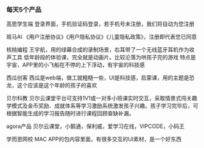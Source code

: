### 每天5个产品

高思学生端
登录界面，手机验证码登录，若手机号未注册，我们将自动为您注册

斑马AI
《用户注册协议》《用户隐私协议》《儿童隐私政策》，注册即代表您已同意

核桃编程
王宇航，用的绿幕合成的录制场景，右耳带了一个无线蓝牙耳机作为收声工具
低年龄段的体验课，完全就是动画片。比较沦落为哄孩子完的游戏
特点是宇宙，APP里的小飞船在不停的上下浮动，有宇宙的科技感

西瓜创客
西瓜是web端，做工就粗糙一些，UI是科技感，启蒙课，用的主题是恐龙，这个应该是这个年龄的孩子的喜欢

贝尔科教
贝尔云课堂平台可支持1V1或一对多小班课实时交互，采取情景式闯关趣学模式及金币奖励、成就体系等学习激励系统激发孩子兴趣。孩子学习完毕后，可根据智能生成的学习报告随时进行课程回顾查缺补漏。

agora产品
贝尔云课堂，小鹅通，保利威，爱学习在线，VIPCODE，小码王

学而思网校
MAC APP的包内容里面，有很多交互的UI素材，是一个好东西

